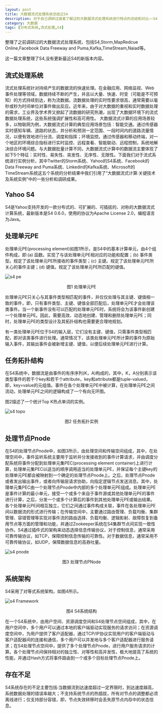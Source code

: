 ```yaml
---
layout: post
title: 大数据流式处理系统总结之S4
description: 对于自己调研过或者了解过的大数据流式处理系统进行特点的总结和对比——S4
category: 大数据
tags: [分布式系统,流式处理,S4]
---
```


整理了之前调研过的大数据流式处理系统，包括S4,Storm,MapRedcue Online,Facebook Data Freeway and Puma,Kafka,TimeStream,Naiad等。

这一篇文章整理了S4,没有更新最近S4的新版本内容。

## 流式处理系统

流式处理系统针对持续产生的数据流的快速处理。在金融应用、网络监视、Web 事件处理等领域，数据持续不断的产生，并且以大量、快速、时变（可能是不可预知）的方式持续到达，称为流数据。流数据处理的实时性要求很高，通常需要以毫秒或秒为时间单位对事件做出反应。近年来，由于对大数据的重视和实时数据处理的需求，工业界及学术界又掀起了流数据的研究热潮，出现了大数据环境下的流式数据处理系统，这些系统强调扩展性和高可用性。
大数据流式计算的应用场景较多，以物联网为例，大数据流式计算的典型应用场景包括：智能交通。通过传感器实时感知车辆、道路的状态，并分析和预测一定范围、一段时间内的道路流量情况，以便有效地进行分流、调度和指挥；环境监控。通过传感器和移动终端，对一个地区的环境综合指标进行实时监控、远程查看、智能联动、远程控制，系统地解决综合环境问题。与大数据批量计算不同，大数据流式计算中的数据流主要体现了如下5个特征：实时性、易失性、突发性、无序性、无限性。下面我们对于流式系统进行实例分析，其中Twitter的Storm系统、Yahoo的S4系统、Facebook的Data Freeway and Puma系统、Linkedin的Kafka系统、Microsoft的TimeStream系统这五个系统的分析结果中我们引用了“大数据流式计算:关键技术及系统实例”中的一些分析和调研成果。

## Yahoo S4
S4是Yahoo支持开发的一款分布式的、可扩展的、可插拔的、对称的大数据流式计算系统，最新版本是S4 0.6.0，使用的协议为Apache License 2.0，编程语言为Java。

## 处理单元PE
处理单元PE(processing element)如图1所示，是S4中的基本计算单元，由4个组件构成，即:(a) 函数。实现了与该处理单元PE相对应的功能和配置；(b) 事件类型。规定了该处理单元PE所接收的事件类型；(c) 主键。规定了该处理单元PE所关心的事件主键；(d) 键值。规定了该处理单元PE所匹配的键值。

![s4 pe](/images/streamS4/s4pe.jpg)

<center>图1 处理单元PE</center>

处理单元PE只关心与其事件类型相匹配的事件，并仅仅处理与其主键、键值相一致的事件，即，只有事件类型、主键、键值全部匹配后，处理单元PE才会处理该类事件。当一个新事件没有可以匹配的处理单元PE时，系统将会为该事件新创建一个处理单元PE。因此，需要高效、动态地创建、管理和删除处理单元PE；同时，处理单元PE的类型设计及其拓扑结构也需要更合理地规划。

有一类处理单元PE位于S4的输入层，它们没有主键、键值，只需事件类型相匹配，即对该类事件进行处理。通常情况下，该类处理单元PE所计算的事件为原始输入事件，其输出事件会被新增主键、键值，以便后续处理单元PE进行计算。

## 任务拓扑结构

在S4系统中，数据流是由事件的有序序列(K，A)构成的，其中，K，A分别表示该类型事件的若干个key和若干个attribute，key和attribute都是tuple-valued，即，key=value的元组值。事件在各个处理单元PE中被计算，在处理单元PE之间流动，处理单元PE之间的逻辑构成了一个有向无环图。

图2描述了一个统计Top K热点单词的实例。

![s4 topo](/images/streamS4/s4topo.jpg)

<center>图2 任务拓扑实例</center>

## 处理节点Pnode

在S4的处理节点Pnode中，如图3所示，由处理空间和传输空间组成，其中，在处理空间中，事件监听系统主要用于监听并分发接收到的事件计算请求，并由调度分配系统将事件分配到处理单元集PEC(processing element container)上进行计算，处理单元集PEC以适当的顺序调用适当的处理单元PE，并保证每个主键key的处理单元PE都会被映射到一个确定的处理节点Pnode上。之后，处理节点Pnode或者发出输出事件，或者向传输层请求协助，向指定逻辑节点发送消息。其中，处理单元集PEC由一个处理节点Pnode中内部的多个处理单元PE组成。处理单元PE是事件计算的最小单元，接受一个或多个来自于事件源或其他处理单元PE的事件进行计算，之后，分发一个或多个计算后的事件到其他处理单元PE或输出结果。各个处理单元PE间相互独立，它们之间通过事件构成关联，事件在各处理单元PE间以数据流的形式进行传输；在传输空间中，主要通过路由管理、负载均衡、集群管理、容错管理等实现对事件流的路由选择、负载均衡、逻辑影射、故障恢复到备用节点等方面的管理和功能，并通过Zookeeper系统在S4集群节点间实现一致性协作。S4通过插件式的架构来动态选择信息传输协议，对于控制信息，通常采用可靠传输协议，如TCP，保障控制信息传输的可靠性。对于数据信息，通常采用不可靠传输协议，如UDP，保障数据信息的高吞吐量。

![s4 pnode](/images/streamS4/s4pnode.jpg)

<center>图3 处理节点PNode</center>

## 系统架构
S4采用了对等式系统架构，如图4所示。

![s4 Framework](/images/streamS4/s4framework.jpg)

<center>图4 S4系统结构</center>

在一个S4系统中，由用户空间、资源调度空间和S4处理节点空间组成，其中，在用户空间中，多个用户可以通过本地的客户端驱动实现服务的请求访问；在资源调度空间中，为用户提供了客户适配器，通过TCP/IP协议实现用户的客户端驱动与客户适配器间的连接和通信，多个用户可以并发地与多个客户适配器进行服务请求；在S4处理节点空间中，提供了多个处理节点Pnode，进行用户服务请求的计算。各个处理节点间保持相对的独立性、对等性和高并发性，极大地提高了系统的性能，并通过Hash方式将事件路由到一个或多个目标处理节点Pnode上。

## 存在不足

S4系统存在的不足主要包括:当数据流到达速度超过一定界限时，到达速度越高，系统数据处理的错误率越大；不支持系统节点的热插拔，所有对节点的调整都必须离线进行；仅支持部分容错，即，节点失效转移时会丢失原节点内存中的状态信息。





